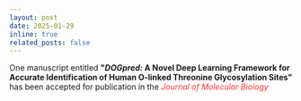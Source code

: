 ```yaml
---
layout: post
date: 2025-01-29
inline: true
related_posts: false
---
```


One manuscript entitled <b>"<i>DOGpred:</i> A Novel Deep Learning Framework for Accurate Identification of Human O-linked Threonine Glycosylation Sites"</b> has been accepted for publication in the <span style="color: #FF3636;"><i>Journal of Molecular Biology</i></span>